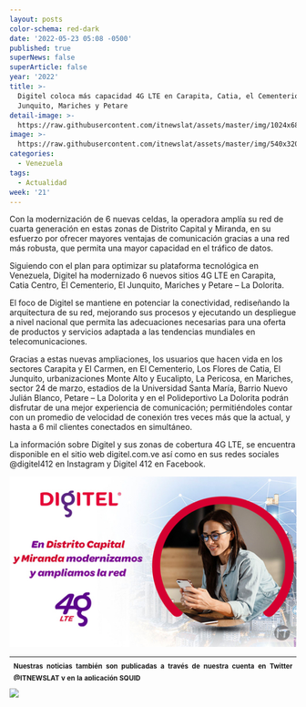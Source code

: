 ```yaml
---
layout: posts
color-schema: red-dark
date: '2022-05-23 05:08 -0500'
published: true
superNews: false
superArticle: false
year: '2022'
title: >-
  Digitel coloca más capacidad 4G LTE en Carapita, Catia, el Cementerio, el
  Junquito, Mariches y Petare
detail-image: >-
  https://raw.githubusercontent.com/itnewslat/assets/master/img/1024x680/digitel-4g-g.jpg
image: >-
  https://raw.githubusercontent.com/itnewslat/assets/master/img/540x320/digitel-4g-p.jpg
categories:
  - Venezuela
tags:
  - Actualidad
week: '21'
---
```

Con la modernización de 6 nuevas celdas, la operadora amplía su red de cuarta generación en estas zonas de Distrito Capital y Miranda, en su esfuerzo por ofrecer mayores ventajas de comunicación gracias a una red más robusta, que permita una mayor capacidad en el tráfico de datos. 

Siguiendo con el plan para optimizar su plataforma tecnológica en Venezuela, Digitel ha modernizado 6 nuevos sitios 4G LTE en Carapita, Catia Centro, El Cementerio, El Junquito, Mariches y Petare – La Dolorita. 

El foco de Digitel se mantiene en potenciar la conectividad, rediseñando la arquitectura de su red, mejorando sus procesos y ejecutando un despliegue a nivel nacional que permita las adecuaciones necesarias para una oferta de productos y servicios adaptada a las tendencias mundiales en telecomunicaciones.

Gracias a estas nuevas ampliaciones, los usuarios que hacen vida en los sectores Carapita y El Carmen, en El Cementerio, Los Flores de Catia, El Junquito, urbanizaciones Monte Alto y Eucalipto, La Pericosa, en Mariches, sector 24 de marzo, estadios de la Universidad Santa María, Barrio Nuevo Julián Blanco, Petare – La Dolorita y en el Polideportivo La Dolorita podrán disfrutar de una mejor experiencia de comunicación; permitiéndoles contar con un promedio de velocidad de conexión tres veces más que la actual, y hasta a 6 mil clientes conectados en simultáneo.

La información sobre Digitel y sus zonas de cobertura 4G LTE, se encuentra disponible en el sitio web digitel.com.ve así como en sus redes sociales @digitel412 en Instagram y Digitel 412 en Facebook. 

![](https://raw.githubusercontent.com/itnewslat/assets/master/img/540x320/digitel-4g-p.jpg)

<table style="height: 42px;" width="569">
<tbody>
<tr>
<td style="text-align: justify;"><sub><strong>Nuestras noticias también son publicadas a través de nuestra cuenta en Twitter <a href="https://twitter.com/itnewslat?lang=es">@ITNEWSLAT</a> y en la aplicación <a href="https://squidapp.co/en/">SQUID</a></strong></sub></td>
</tr>
</tbody>
</table>

<img src="https://tracker.metricool.com/c3po.jpg?hash=56f88a41e39ab42c063cc51676587a04"/>